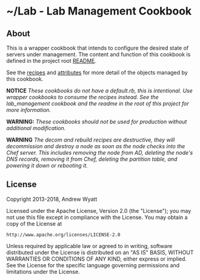 # ~/Lab - Lab Management Cookbook

## About


This is a wrapper cookbook that intends to configure the desired state of servers under management.  The content and function of this cookbook is defined in the project root [README](../../README.md).

See the [recipes](./recipes) and [attributes](./attributes) for more detail of the objects managed by this cookbook.

**NOTICE** *These cookbooks do not have a default.rb, this is intentional.  Use wrapper
cookbooks to consume the recipes instead.  See the lab_management cookbook and
the readme in the root of this project for more information.*

**WARNING:** *These cookbooks should not be used for production without additional modification.*

**WARNING** *The decom and rebuild recipes are destructive, they will
decommission and destroy a node as soon as the node checks into the Chef server.
This includes removing the node from AD, deleting the node's DNS records,
removing it from Chef, deleting the partition table, and powering it down or
rebooting it.*

## License

Copyright 2013-2018, Andrew Wyatt

Licensed under the Apache License, Version 2.0 (the "License");
you may not use this file except in compliance with the License.
You may obtain a copy of the License at

    http://www.apache.org/licenses/LICENSE-2.0

Unless required by applicable law or agreed to in writing, software
distributed under the License is distributed on an "AS IS" BASIS,
WITHOUT WARRANTIES OR CONDITIONS OF ANY KIND, either express or implied.
See the License for the specific language governing permissions and
limitations under the License.